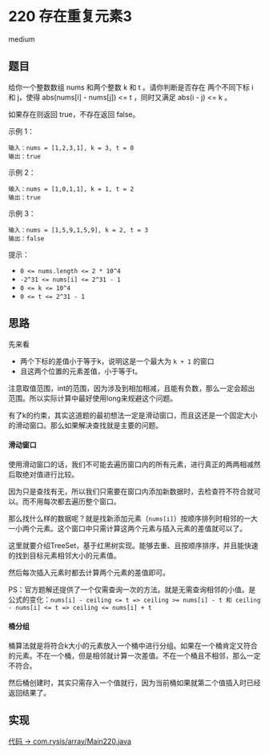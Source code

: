 # 220 存在重复元素3

medium

## 题目

给你一个整数数组 nums 和两个整数 k 和 t 。请你判断是否存在 两个不同下标 i 和 j，使得 abs(nums[i] - nums[j]) <= t ，同时又满足 abs(i - j) <= k 。

如果存在则返回 true，不存在返回 false。

示例 1：
```
输入：nums = [1,2,3,1], k = 3, t = 0
输出：true
```
示例 2：
```
输入：nums = [1,0,1,1], k = 1, t = 2
输出：true
```
示例 3：
```
输入：nums = [1,5,9,1,5,9], k = 2, t = 3
输出：false
```

提示：

- `0 <= nums.length <= 2 * 10^4`
- `-2^31 <= nums[i] <= 2^31 - 1`
- `0 <= k <= 10^4`
- `0 <= t <= 2^31 - 1`

## 思路

先来看
- 两个下标的差值小于等于k，说明这是一个最大为 `k + 1` 的窗口
- 且这两个位置的元素差值，小于等于t。

注意取值范围，int的范围，因为涉及到相加相减，且能有负数，那么一定会超出范围。所以实际计算中最好使用long来规避这个问题。

有了k的约束，其实这道题的最初想法一定是滑动窗口，而且这还是一个固定大小的滑动窗口。那么如果解决查找就是主要的问题。

#### 滑动窗口

使用滑动窗口的话，我们不可能去遍历窗口内的所有元素，进行真正的两两相减然后取绝对值进行比较。

因为只是查找有无，所以我们只需要在窗口内添加新数据时，去检查符不符合就可以。而不用每次都去遍历整个窗口。

那么找什么样的数据呢？就是找新添加元素（`nums[i]`）按顺序排列时相邻的一大一小两个元素。这个窗口中只需计算这两个元素与插入元素的差值就可以了。

这里就要介绍TreeSet，基于红黑树实现。能够去重、且按顺序排序，并且能快速的找到目标元素相邻大小的元素值。

然后每次插入元素时都去计算两个元素的差值即可。

PS：官方题解还提供了一个仅需查询一次的方法。就是无需查询相邻的小值。是公式的变化：`nums[i] - ceiling <= t => ceiling >= nums[i] - t 和 ceiling - nums[i] <= t => ceiling <= nums[i] + t`

#### 桶分组

桶算法就是将符合k大小的元素放入一个桶中进行分组。如果在一个桶肯定又符合的元素。不在一个桶，但是相邻就计算一次差值。不在一个桶且不相邻，那么一定不符合。

然后桶创建时，其实只需存入一个值就行，因为当前桶如果就第二个值插入时已经返回结果了。


## 实现

[代码 -> com.rysis/array/Main220.java](../../src/com/rysis/array/Main220.java)